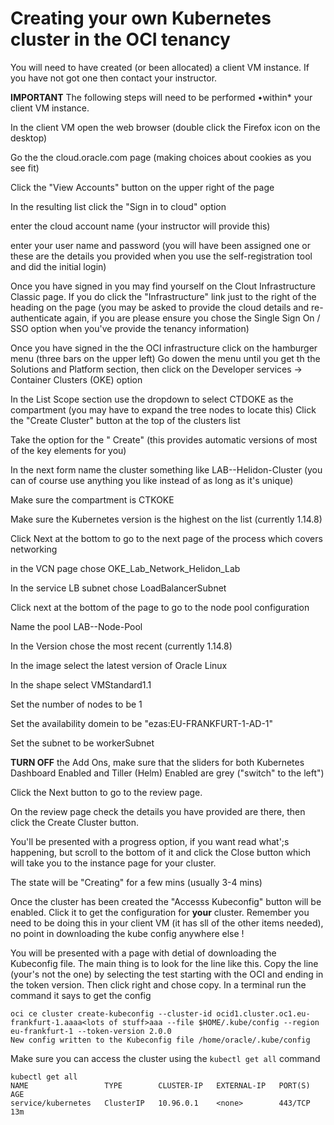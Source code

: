# Creating your own Kubernetes cluster in the OCI tenancy

You will need to have created (or been allocated) a client VM instance. If you have not got one then contact your instructor.

**IMPORTANT** The following steps will need to be performed •within* your client VM instance.

In the client VM open the web browser (double click the Firefox icon on the desktop)

Go the the cloud.oracle.com page (making choices about cookies as you see fit)

Click the "View Accounts" button on the upper right of the page

In the resulting list click the "Sign in to cloud" option

enter the cloud account name (your instructor will provide this)

enter your user name and password (you will have been assigned one or these are the details you provided when you use the self-registration tool and did the initial login)

Once you have signed in you may find yourself on the Clout Infrastructure Classic page. If you do click the "Infrastructure" link just to the right of the heading on the page (you may be asked to provide the cloud details and re-authenticate again, if you are please ensure you chose the Single Sign On / SSO option when you've provide the tenancy information)

Once you have signed in the the OCI infrastructure click on the hamburger menu (three bars on the upper left) Go dowen the menu until you get th the Solutions and Platform section, then click on the Developer services -> Container Clusters (OKE) option

In the List Scope section use the dropdown to select CTDOKE as the compartment (you may have to expand the tree nodes to locate this) Click the "Create Cluster" button at the top of the clusters list

Take the option for the " Create" (this provides automatic versions of most of the key elements for you)

In the next form name the cluster something like LAB-<your initials>-Helidon-Cluster (you can of course use anything you like instead of <your initials> as long as it's unique)

Make sure the compartment is CTKOKE

Make sure the Kubernetes version is the highest on the list (currently 1.14.8)

Click Next at the bottom to go to the next page of the process which covers networking

in the VCN page chose OKE\_Lab\_Network\_Helidon\_Lab

In the service LB subnet chose LoadBalancerSubnet

Click next at the bottom of the page to go to the node pool configuration

Name the pool LAB-<your initials>-Node-Pool

In the Version chose the most recent (currently 1.14.8)

In the image select the latest version of Oracle Linux

In the shape select VMStandard1.1

Set the number of nodes to be 1

Set the availability domein to be "ezas:EU-FRANKFURT-1-AD-1"

Set the subnet to be workerSubnet

**TURN OFF** the Add Ons, make sure that the sliders for both Kubernetes Dashboard Enabled and Tiller (Helm) Enabled are grey ("switch" to the left")

Click the Next button to go to the review page.

On the review page check the details you have provided are there, then click the Create Cluster button.

You'll be presented with a progress option, if you want read what';s happening, but scroll to the bottom of it and click the Close button which will take you to the instance page for your cluster.

The state will be "Creating" for a few mins (usually 3-4 mins)

Once the cluster has been created the "Accesss Kubeconfig" button will be enabled. Click it to get the configuration for **your** cluster. Remember you need to be doing this in your client VM (it has sll of the other items needed), no point in downloading the kube config anywhere else !

You will be presented with a page with detial of downloading the Kubeconfig file. The main thing is to look for the line like this. Copy the line (your's not the one) by selecting the test starting with the OCI and ending in the token version. Then click right and chose copy. In a terminal run the command it says to get the config

```
oci ce cluster create-kubeconfig --cluster-id ocid1.cluster.oc1.eu-frankfurt-1.aaaa<lots of stuff>aaa --file $HOME/.kube/config --region eu-frankfurt-1 --token-version 2.0.0
New config written to the Kubeconfig file /home/oracle/.kube/config
```

Make sure you can access the cluster using the `kubectl get all` command

```
kubectl get all
NAME                 TYPE        CLUSTER-IP   EXTERNAL-IP   PORT(S)   AGE
service/kubernetes   ClusterIP   10.96.0.1    <none>        443/TCP   13m
```